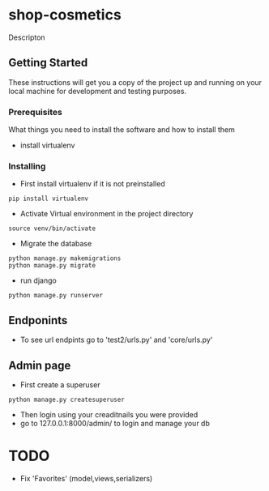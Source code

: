 # shop-cosmetics

Descripton

## Getting Started

These instructions will get you a copy of the project up and running on your local machine for development and testing purposes.

### Prerequisites

What things you need to install the software and how to install them
* install virtualenv

### Installing

* First install virtualenv if it is not preinstalled
```
pip install virtualenv
```
* Activate Virtual environment in the project directory

```
source venv/bin/activate
```

* Migrate the database
```
python manage.py makemigrations
python manage.py migrate
```
* run django

```
python manage.py runserver
```
## Endponints

* To see url endpints go to 'test2/urls.py' and 'core/urls.py'
## Admin page
* First create a superuser
```
python manage.py createsuperuser
```
* Then login using your creaditnails you were provided
* go to 127.0.0.1:8000/admin/ to login and manage your db 

# TODO

* Fix 'Favorites' (model,views,serializers)


